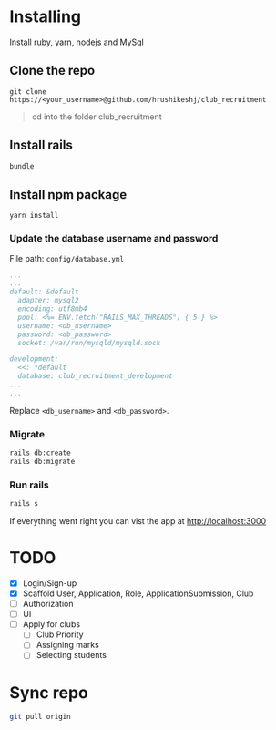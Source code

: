 # Installing

Install ruby, yarn, nodejs and MySql

## Clone the repo
```git
git clone https://<your_username>@github.com/hrushikeshj/club_recruitment 
```
> cd into the folder club_recruitment 

## Install rails
```bash
bundle
```

## Install npm package
```
yarn install
```

### Update the database username and password
File path: `config/database.yml`
```yml
...
...
default: &default
  adapter: mysql2
  encoding: utf8mb4
  pool: <%= ENV.fetch("RAILS_MAX_THREADS") { 5 } %>
  username: <db_username>
  password: <db_password>
  socket: /var/run/mysqld/mysqld.sock

development:
  <<: *default
  database: club_recruitment_development
...
...
```
Replace `<db_username>` and `<db_password>`.

### Migrate
```bash
rails db:create
rails db:migrate
```

### Run rails
```bash
rails s
```

If everything went right you can vist the app at 
[http://localhost:3000](http://localhost:3000/)

# TODO
- [x] Login/Sign-up
- [x] Scaffold User, Application, Role, ApplicationSubmission, Club
- [ ] Authorization
- [ ] UI
- [ ] Apply for clubs
  - [ ] Club Priority
  - [ ] Assigning marks
  - [ ] Selecting students

# Sync repo
```bash
git pull origin
```